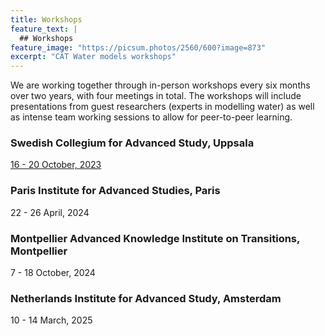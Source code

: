 ```yaml
---
title: Workshops
feature_text: |
  ## Workshops
feature_image: "https://picsum.photos/2560/600?image=873"
excerpt: "CAT Water models workshops"
---
```


We are working together through in-person workshops every six months over two years, with four meetings in total. The workshops will include presentations from guest researchers (experts in modelling water) as well as intense team working sessions to allow for peer-to-peer learning. 

### Swedish Collegium for Advanced Study, Uppsala

[16 - 20 October, 2023](http://www.swedishcollegium.se/subfolders/News/2023/CAT%20group%20visit_231020.html)

### Paris Institute for Advanced Studies, Paris

22 - 26 April, 2024

### Montpellier Advanced Knowledge Institute on Transitions, Montpellier

7 - 18 October, 2024

### Netherlands Institute for Advanced Study, Amsterdam

10 - 14 March, 2025
